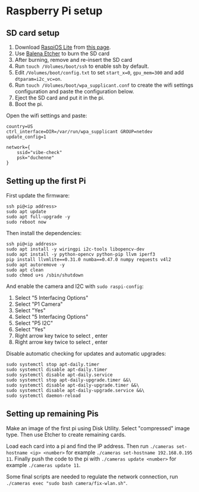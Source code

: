 # Raspberry Pi setup

## SD card setup

1. Download [RaspiOS Lite](https://downloads.raspberrypi.org/raspios_lite_armhf_latest) from [this page](https://www.raspberrypi.org/downloads/raspberry-pi-os/).
2. Use [Balena Etcher](balena.io/etcher/) to burn the SD card
3. After burning, remove and re-insert the SD card
4. Run `touch /Volumes/boot/ssh` to enable ssh by default.
5. Edit `/Volumes/boot/config.txt` to set `start_x=0`, `gpu_mem=300` and add `dtparam=i2c_vc=on`.
6. Run `touch /Volumes/boot/wpa_supplicant.conf` to create the wifi settings configuration and paste the configuration below.
7. Eject the SD card and put it in the pi.
8. Boot the pi.

Open the wifi settings and paste:

```
country=US
ctrl_interface=DIR=/var/run/wpa_supplicant GROUP=netdev
update_config=1

network={
    ssid="vibe-check"
    psk="duchenne"
}
```

## Setting up the first Pi

First update the firmware:

```
ssh pi@<ip address>
sudo apt update
sudo apt full-upgrade -y
sudo reboot now
```

Then install the dependencies:

```
ssh pi@<ip address>
sudo apt install -y wiringpi i2c-tools libopencv-dev
sudo apt install -y python-opencv python-pip llvm iperf3
pip install llvmlite==0.31.0 numba==0.47.0 numpy requests v4l2
sudo apt autoremove -y
sudo apt clean
sudo chmod u+s /sbin/shutdown
```

And enable the camera and I2C with `sudo raspi-config`:

1. Select "5 Interfacing Options"
2. Select "P1 Camera"
3. Select "Yes"
4. Select "5 Interfacing Options"
5. Select "P5 I2C"
6. Select "Yes"
7. Right arrow key twice to select <Back>, enter
8. Right arrow key twice to select <Finish>, enter

Disable automatic checking for updates and automatic upgrades:

```
sudo systemctl stop apt-daily.timer
sudo systemctl disable apt-daily.timer
sudo systemctl disable apt-daily.service
sudo systemctl stop apt-daily-upgrade.timer &&\
sudo systemctl disable apt-daily-upgrade.timer &&\
sudo systemctl disable apt-daily-upgrade.service &&\
sudo systemctl daemon-reload
```

## Setting up remaining Pis

Make an image of the first pi using Disk Utility. Select "compressed" image type. Then use Etcher to create remaining cards.

Load each card into a pi and find the IP address. Then run `./cameras set-hostname <ip> <number>` for example `./cameras set-hostname 192.168.0.195 11`. Finally push the code to the pi with `./cameras update <number>` for example `./cameras update 11`.

Some final scripts are needed to regulate the network connection, run `./cameras exec "sudo bash camera/fix-wlan.sh"`.